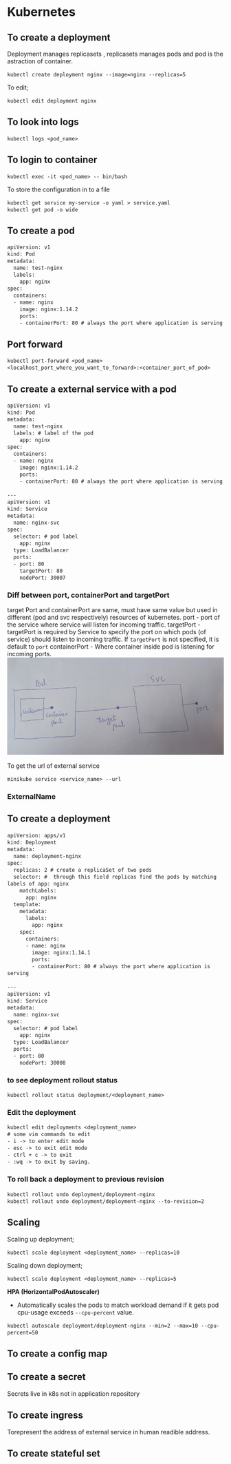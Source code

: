 # Kubernetes

##  To create a deployment

Deployment  manages replicasets , replicasets manages pods and pod is the astraction of container.
```
kubectl create deployment nginx --image=nginx --replicas=5
```
To edit;
```
kubectl edit deployment nginx
```

## To look into logs
```
kubectl logs <pod_name>
```

## To login to container
```
kubectl exec -it <pod_name> -- bin/bash
```
To store the configuration in to a file
```
kubectl get service my-service -o yaml > service.yaml
kubectl get pod -o wide 
```

## To create a pod
```
apiVersion: v1
kind: Pod
metadata: 
  name: test-nginx
  labels:
    app: nginx
spec:
  containers:
  - name: nginx
    image: nginx:1.14.2
    ports: 
    - containerPort: 80 # always the port where application is serving

```

## Port forward
```
kubectl port-forward <pod_name> <localhost_port_where_you_want_to_forward>:<container_port_of_pod>
```

## To create a external service with a pod
```
apiVersion: v1
kind: Pod
metadata: 
  name: test-nginx
  labels: # label of the pod
    app: nginx
spec:
  containers:
  - name: nginx
    image: nginx:1.14.2
    ports: 
    - containerPort: 80 # always the port where application is serving

---
apiVersion: v1
kind: Service
metadata:
  name: nginx-svc
spec:
  selector: # pod label
    app: nginx
  type: LoadBalancer
  ports:
  - port: 80
    targetPort: 80
    nodePort: 30007
```
### Diff between port, containerPort and targetPort
target Port and containerPort are same, must have same value but used in different (pod and svc respectively) resources of kubernetes.
port - port of the service where service will listen for incoming traffic.
targetPort - targetPort is required by Service to specify the port on which pods (of service) should listen to incoming traffic. If `targetPort` is not specified, it is default to `port`
containerPort -  Where container inside pod is listening for  incoming ports.
![Alt text](image.png)

To get the url of external service
```
minikube service <service_name> --url
```

### ExternalName

## To create a deployment
```
apiVersion: apps/v1
kind: Deployment
metadata: 
  name: deployment-nginx
spec:
  replicas: 2 # create a replicaSet of two pods
  selector: #  through this field replicas find the pods by matching labels of app: nginx
    matchLabels:
      app: nginx
  template:
    metadata:
      labels:
        app: nginx
    spec:
      containers:
      - name: nginx
        image: nginx:1.14.1
        ports: 
        - containerPort: 80 # always the port where application is serving

---
apiVersion: v1
kind: Service
metadata:
  name: nginx-svc
spec:
  selector: # pod label
    app: nginx
  type: LoadBalancer
  ports:
  - port: 80
    nodePort: 30008
```

### to see deployment rollout status
```
kubectl rollout status deployment/<deployment_name>
```

### Edit the deployment
```
kubectl edit deployments <deployment_name>
# some vim commands to edit
- i -> to enter edit mode
- esc -> to exit edit mode
- ctrl + c -> to exit
- :wq -> to exit by saving.
```

### To roll back a deployment to previous revision
```
kubectl rollout undo deployment/deployment-nginx
kubectl rollout undo deployment/deployment-nginx --to-revision=2
```

## Scaling
Scaling up deployment;
```
kubectl scale deployment <deployment_name> --replicas=10
```

Scaling down deployment;
```
kubectl scale deployment <deployment_name> --replicas=5
```

**HPA (HorizontalPodAutoscaler)**
-  Automatically scales the  pods to match workload demand if it gets pod cpu-usage exceeds `--cpu-percent` value. 
```
kubectl autoscale deployment/deployment-nginx --min=2 --max=10 --cpu-percent=50
```

## To create a config map

## To create a secret
Secrets live in k8s not in application repository

## To create ingress
Torepresent the address of external service in human readible address. 

## To create stateful set